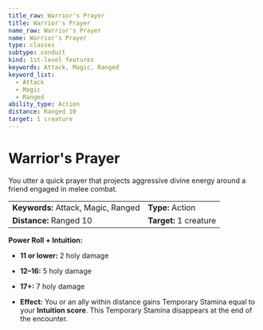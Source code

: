 ```yaml
---
title_raw: Warrior's Prayer
title: Warrior's Prayer
name_raw: Warrior's Prayer
name: Warrior's Prayer
type: classes
subtype: conduit
kind: 1st-level features
keywords: Attack, Magic, Ranged
keyword_list:
  - Attack
  - Magic
  - Ranged
ability_type: Action
distance: Ranged 10
target: 1 creature
---
```


# Warrior's Prayer

You utter a quick prayer that projects aggressive divine energy around a friend engaged in melee combat.

|                                     |                        |
| :---------------------------------- | :--------------------- |
| **Keywords:** Attack, Magic, Ranged | **Type:** Action       |
| **Distance:** Ranged 10             | **Target:** 1 creature |

**Power Roll + Intuition:**

- **11 or lower:** 2 holy damage

- **12–16:** 5 holy damage

- **17+:** 7 holy damage

- **Effect:** You or an ally within distance gains Temporary Stamina equal to your **Intuition score**. This Temporary Stamina disappears at the end of the encounter.
